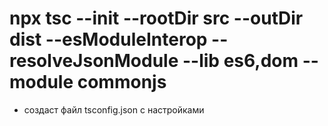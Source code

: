 # npx tsc --init --rootDir src --outDir dist --esModuleInterop --resolveJsonModule --lib es6,dom --module commonjs

- создаст файл tsconfig.json с настройками